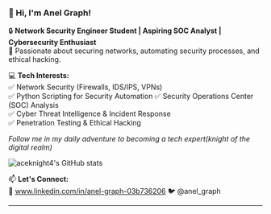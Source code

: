 ### 👋 Hi, I'm Anel Graph!

🔒 **Network Security Engineer Student | Aspiring SOC Analyst | Cybersecurity Enthusiast**  
🔹 Passionate about securing networks, automating security processes, and ethical hacking.   

💻 **Tech Interests:**  
✅ Network Security (Firewalls, IDS/IPS, VPNs)  
✅ Python Scripting for Security Automation
✅ Security Operations Center (SOC) Analysis  
✅ Cyber Threat Intelligence & Incident Response  
✅ Penetration Testing & Ethical Hacking  

*Follow me in my daily adventure to becoming a tech expert(knight of the digital realm)*

![aceknight4's GitHub stats](https://github-readme-stats.vercel.app/api?username=aceknight4&show_icons=true&theme=radical)

📫 **Let's Connect:**  
🔗 www.linkedin.com/in/anel-graph-03b736206
🐦 @anel_graph   

---

